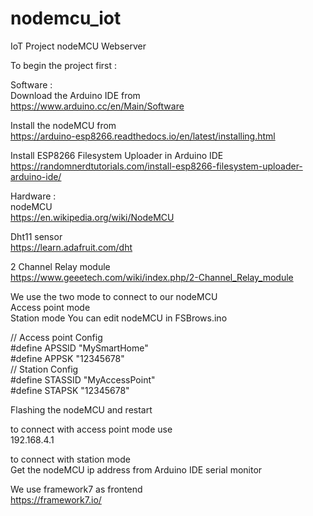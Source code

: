 # nodemcu_iot
IoT Project nodeMCU Webserver


To begin the project first :

Software : <br/>
Download the Arduino IDE from<br/>
https://www.arduino.cc/en/Main/Software


Install the nodeMCU from<br/>
https://arduino-esp8266.readthedocs.io/en/latest/installing.html


Install ESP8266 Filesystem Uploader in Arduino IDE<br/>
https://randomnerdtutorials.com/install-esp8266-filesystem-uploader-arduino-ide/

Hardware : <br/>
nodeMCU <br/>
https://en.wikipedia.org/wiki/NodeMCU


Dht11 sensor <br/>
https://learn.adafruit.com/dht

2 Channel Relay module<br/>
https://www.geeetech.com/wiki/index.php/2-Channel_Relay_module

We use the two mode to connect to our nodeMCU<br/>
Access point mode<br/>
Station mode
You can edit nodeMCU in FSBrows.ino

// Access point Config<br/>
#define APSSID "MySmartHome"<br/>
#define APPSK  "12345678"<br/>
// Station Config<br/>
#define STASSID "MyAccessPoint"<br/>
#define STAPSK  "12345678"<br/>

Flashing the nodeMCU and restart<br/>

to connect with access point mode use<br/> 
192.168.4.1

to connect with station mode<br/>
Get the nodeMCU ip address from Arduino IDE serial monitor


We use framework7 as frontend<br/>
https://framework7.io/

